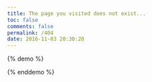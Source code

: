 ```yaml
---
title: The page you visited does not exist...
toc: false
comments: false
permalink: /404
date: 2016-11-03 20:30:28
---
```


{% demo %}
<template>

<div id="t1">
  Welcom to www.hummingman.cc! </br>
  This blog is generated by Hexo & maintained by Anderson.</br>
  $ echo type</br>
  HTTP Status 404 </br>
  $ echo message</br>
  The requested resource is not available.</br>
  Please come back & access correct link. Thanks!</br>
  _
</div>

</template>

<style>

#t1{
  width:100%;
  height:100%;
  min-height:300px;
  background:black;
  color:white;
  padding:10%;
  font-family: Consolas, "Andale Mono WT", "Andale Mono", "Lucida Console", "Lucida Sans Typewriter", "DejaVu Sans Mono", "Bitstream Vera Sans Mono", "Liberation Mono", "Nimbus Mono L", Monaco, "Courier New", Courier, monospace;
}

</style>
{% enddemo %}